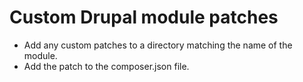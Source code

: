 # Custom Drupal module patches
- Add any custom patches to a directory matching the name of the module.
- Add the patch to the composer.json file.
